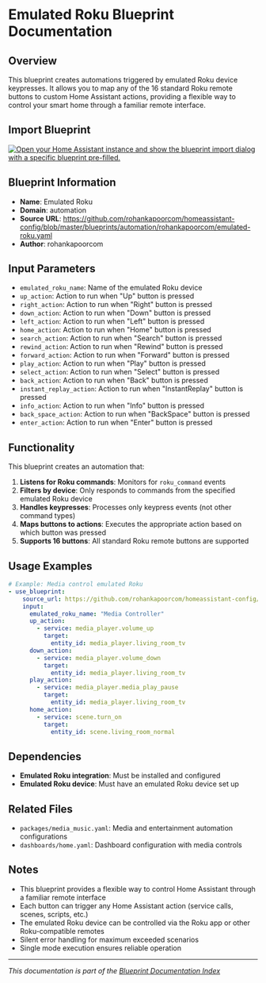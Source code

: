 # Emulated Roku Blueprint Documentation

## Overview
This blueprint creates automations triggered by emulated Roku device keypresses. It allows you to map any of the 16 standard Roku remote buttons to custom Home Assistant actions, providing a flexible way to control your smart home through a familiar remote interface.

## Import Blueprint

[![Open your Home Assistant instance and show the blueprint import dialog with a specific blueprint pre-filled.](https://my.home-assistant.io/badges/blueprint_import.svg)](https://my.home-assistant.io/redirect/blueprint_import/?blueprint_url=https%3A//github.com/rohankapoorcom/homeassistant-config/blob/master/blueprints/automation/rohankapoorcom/emulated-roku.yaml)

## Blueprint Information
- **Name**: Emulated Roku
- **Domain**: automation
- **Source URL**: https://github.com/rohankapoorcom/homeassistant-config/blob/master/blueprints/automation/rohankapoorcom/emulated-roku.yaml
- **Author**: rohankapoorcom

## Input Parameters
- `emulated_roku_name`: Name of the emulated Roku device
- `up_action`: Action to run when "Up" button is pressed
- `right_action`: Action to run when "Right" button is pressed
- `down_action`: Action to run when "Down" button is pressed
- `left_action`: Action to run when "Left" button is pressed
- `home_action`: Action to run when "Home" button is pressed
- `search_action`: Action to run when "Search" button is pressed
- `rewind_action`: Action to run when "Rewind" button is pressed
- `forward_action`: Action to run when "Forward" button is pressed
- `play_action`: Action to run when "Play" button is pressed
- `select_action`: Action to run when "Select" button is pressed
- `back_action`: Action to run when "Back" button is pressed
- `instant_replay_action`: Action to run when "InstantReplay" button is pressed
- `info_action`: Action to run when "Info" button is pressed
- `back_space_action`: Action to run when "BackSpace" button is pressed
- `enter_action`: Action to run when "Enter" button is pressed

## Functionality
This blueprint creates an automation that:

1. **Listens for Roku commands**: Monitors for `roku_command` events
2. **Filters by device**: Only responds to commands from the specified emulated Roku device
3. **Handles keypresses**: Processes only keypress events (not other command types)
4. **Maps buttons to actions**: Executes the appropriate action based on which button was pressed
5. **Supports 16 buttons**: All standard Roku remote buttons are supported

## Usage Examples
```yaml
# Example: Media control emulated Roku
- use_blueprint:
    source_url: https://github.com/rohankapoorcom/homeassistant-config/blob/master/blueprints/automation/rohankapoorcom/emulated-roku.yaml
    input:
      emulated_roku_name: "Media Controller"
      up_action:
        - service: media_player.volume_up
          target:
            entity_id: media_player.living_room_tv
      down_action:
        - service: media_player.volume_down
          target:
            entity_id: media_player.living_room_tv
      play_action:
        - service: media_player.media_play_pause
          target:
            entity_id: media_player.living_room_tv
      home_action:
        - service: scene.turn_on
          target:
            entity_id: scene.living_room_normal
```

## Dependencies
- **Emulated Roku integration**: Must be installed and configured
- **Emulated Roku device**: Must have an emulated Roku device set up

## Related Files
- `packages/media_music.yaml`: Media and entertainment automation configurations
- `dashboards/home.yaml`: Dashboard configuration with media controls

## Notes
- This blueprint provides a flexible way to control Home Assistant through a familiar remote interface
- Each button can trigger any Home Assistant action (service calls, scenes, scripts, etc.)
- The emulated Roku device can be controlled via the Roku app or other Roku-compatible remotes
- Silent error handling for maximum exceeded scenarios
- Single mode execution ensures reliable operation

---

*This documentation is part of the [Blueprint Documentation Index](../README.md)*
